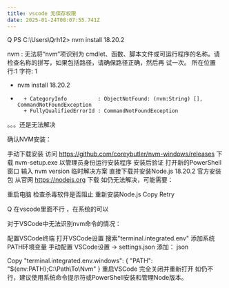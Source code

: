 ```yaml
---
title: vscode 无保存权限
date: 2025-01-24T08:07:55.741Z
---
```


Q
PS C:\Users\Qrh12> nvm install 18.20.2
>>
nvm : 无法将“nvm”项识别为 cmdlet、函数、脚本文件或可运行程序的名称。请检查名称的拼写，如果包括路径，请确保路径正确，然后再
试一次。
所在位置 行:1 字符: 1
+ nvm install 18.20.2
+ ~~~
    + CategoryInfo          : ObjectNotFound: (nvm:String) [], CommandNotFoundException
    + FullyQualifiedErrorId : CommandNotFoundException
。。。还是无法解决


确认NVM安装：

手动下载安装
访问 https://github.com/coreybutler/nvm-windows/releases
下载 nvm-setup.exe
以管理员身份运行安装程序
安装后验证
打开新的PowerShell窗口
输入 nvm version
临时解决方案
直接下载并安装Node.js 18.20.2 官方安装包
从官网 https://nodejs.org 下载
如仍无法解决，可能需要：

重启电脑
检查杀毒软件是否阻止
重新安装Node.js
 Copy
Retry



Q
在vscode里面不行 ，在系统的可以


对于VSCode中无法识别nvm命令的情况：

配置VSCode终端
打开VSCode设置
搜索"terminal.integrated.env"
添加系统PATH环境变量
手动配置
VSCode设置 -> settings.json
添加：
json

Copy
"terminal.integrated.env.windows": {
  "PATH": "${env:PATH};C:\\Path\\To\\Nvm"
}
重启VSCode
完全关闭并重新打开
如仍不行，建议使用系统命令提示符或PowerShell安装和管理Node版本。
